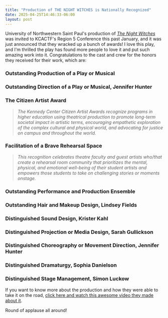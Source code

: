 ```yaml
---
title: "Production of THE NIGHT WITCHES is Nationally Recognized"
date: 2025-04-25T14:46:33-06:00
layout: post
---
```


University of Northwestern Saint Paul's production of [*The Night Witches*](https://www.dramaticpublishing.com/the-night-witches) was invited to KCACTF's Region 5 Conference this past January, and it was just announced that they wracked up a bunch of awards! I love this play, and I'm thrilled the play has found more people to love it and put such amazing work into it. Congratulations to the cast and crew for the honors they received for their work, which are:

### Outstanding Production of a Play or Musical

### Outstanding Direction of a Play or Musical, Jennifer Hunter

### The Citizen Artist Award

>*The Kennedy Center Citizen Artist Awards recognize programs in higher education using theatrical production to promote long-term societal impact in artistic terms, encouraging empathetic exploration of the complex cultural and physical world, and advocating for justice on campus and throughout the world.*

### Facilitation of a Brave Rehearsal Space

> *This recognition celebrates theatre faculty and guest artists who/that create a rehearsal room community that prioritizes the mental, physical, and emotional well-being of their student artists and empowers those students to take on challenging stories or moments onstage.*

### Outstanding Performance and Production Ensemble

### Outstanding Hair and Makeup Design, Lindsey Fields

### Distinguished Sound Design, Krister Kahl

### Distinguished Projection or Media Design, Sarah Gullickson

### Distinguished Choreography or Movement Direction, Jennifer Hunter

### Distinguished Dramaturgy, Sophia Danielson

### Distinguished Stage Management, Simon Luckow

If you want to know more about the production and how they were able to take it on the road, [click here and watch this awesome video they made about it](https://www.youtube.com/watch?v=oa1HRXBXPxI).

Round of applause all around!
